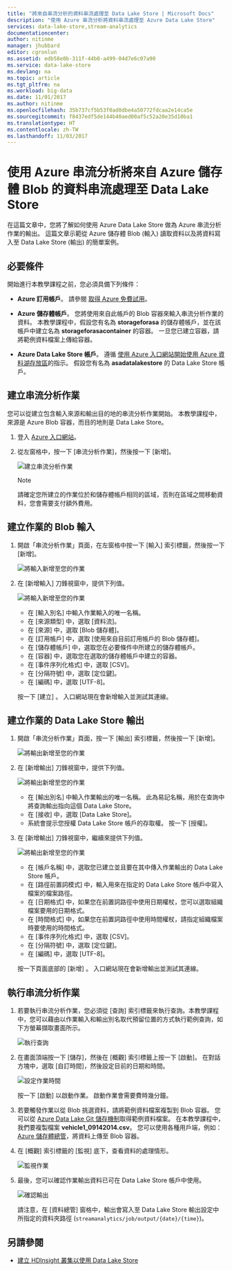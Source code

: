 ```yaml
---
title: "將來自串流分析的資料串流處理至 Data Lake Store | Microsoft Docs"
description: "使用 Azure 串流分析將資料串流處理至 Azure Data Lake Store"
services: data-lake-store,stream-analytics
documentationcenter: 
author: nitinme
manager: jhubbard
editor: cgronlun
ms.assetid: edb58e0b-311f-44b0-a499-04d7e6c07a90
ms.service: data-lake-store
ms.devlang: na
ms.topic: article
ms.tgt_pltfrm: na
ms.workload: big-data
ms.date: 11/01/2017
ms.author: nitinme
ms.openlocfilehash: 35b737cf5b53f0ad0dbe4a50772fdcaa2e14ca5e
ms.sourcegitcommit: f8437edf5de144b40aed00af5c52a20e35d10ba1
ms.translationtype: HT
ms.contentlocale: zh-TW
ms.lasthandoff: 11/03/2017
---
```

# <a name="stream-data-from-azure-storage-blob-into-data-lake-store-using-azure-stream-analytics"></a>使用 Azure 串流分析將來自 Azure 儲存體 Blob 的資料串流處理至 Data Lake Store
在這篇文章中，您將了解如何使用 Azure Data Lake Store 做為 Azure 串流分析作業的輸出。 這篇文章示範從 Azure 儲存體 Blob (輸入) 讀取資料以及將資料寫入至 Data Lake Store (輸出) 的簡單案例。

## <a name="prerequisites"></a>必要條件
開始進行本教學課程之前，您必須具備下列條件：

* **Azure 訂用帳戶**。 請參閱 [取得 Azure 免費試用](https://azure.microsoft.com/pricing/free-trial/)。

* **Azure 儲存體帳戶**。 您將使用來自此帳戶的 Blob 容器來輸入串流分析作業的資料。 本教學課程中，假設您有名為 **storageforasa** 的儲存體帳戶，並在該帳戶中建立名為 **storageforasacontainer** 的容器。 一旦您已建立容器，請將範例資料檔案上傳給容器。 
  
* **Azure Data Lake Store 帳戶**。 遵循 [使用 Azure 入口網站開始使用 Azure 資料湖存放區](data-lake-store-get-started-portal.md)的指示。 假設您有名為 **asadatalakestore** 的 Data Lake Store 帳戶。 

## <a name="create-a-stream-analytics-job"></a>建立串流分析作業
您可以從建立包含輸入來源和輸出目的地的串流分析作業開始。 本教學課程中，來源是 Azure Blob 容器，而目的地則是 Data Lake Store。

1. 登入 [Azure 入口網站](https://portal.azure.com)。

2. 從左窗格中，按一下 [串流分析作業]，然後按一下 [新增]。

    ![建立串流分析作業](./media/data-lake-store-stream-analytics/create.job.png "建立串流分析作業")

    > [!NOTE]
    > 請確定您所建立的作業位於和儲存體帳戶相同的區域，否則在區域之間移動資料，您會需要支付額外費用。
    >

## <a name="create-a-blob-input-for-the-job"></a>建立作業的 Blob 輸入

1. 開啟「串流分析作業」頁面，在左窗格中按一下 [輸入] 索引標籤，然後按一下 [新增]。

    ![將輸入新增至您的作業](./media/data-lake-store-stream-analytics/create.input.1.png "將輸入新增至您的作業")

2. 在 [新增輸入] 刀鋒視窗中，提供下列值。

    ![將輸入新增至您的作業](./media/data-lake-store-stream-analytics/create.input.2.png "將輸入新增至您的作業")

    * 在 [輸入別名] 中輸入作業輸入的唯一名稱。
    * 在 [來源類型] 中，選取 [資料流]。
    * 在 [來源] 中，選取 [Blob 儲存體]。
    * 在 [訂用帳戶] 中，選取 [使用來自目前訂用帳戶的 Blob 儲存體]。
    * 在 [儲存體帳戶] 中，選取您在必要條件中所建立的儲存體帳戶。 
    * 在 [容器] 中，選取您在選取的儲存體帳戶中建立的容器。
    * 在 [事件序列化格式] 中，選取 [CSV]。
    * 在 [分隔符號] 中，選取 [定位鍵]。
    * 在 [編碼] 中，選取 [UTF-8]。

    按一下 [建立] 。 入口網站現在會新增輸入並測試其連線。


## <a name="create-a-data-lake-store-output-for-the-job"></a>建立作業的 Data Lake Store 輸出

1. 開啟「串流分析作業」頁面，按一下 [輸出] 索引標籤，然後按一下 [新增]。

    ![將輸出新增至您的作業](./media/data-lake-store-stream-analytics/create.output.1.png "將輸出新增至您的作業")

2. 在 [新增輸出] 刀鋒視窗中，提供下列值。

    ![將輸出新增至您的作業](./media/data-lake-store-stream-analytics/create.output.2.png "將輸出新增至您的作業")

    * 在 [輸出別名] 中輸入作業輸出的唯一名稱。 此為易記名稱，用於在查詢中將查詢輸出指向這個 Data Lake Store。
    * 在 [接收] 中，選取 [Data Lake Store]。
    * 系統會提示您授權 Data Lake Store 帳戶的存取權。 按一下 [授權]。

3. 在 [新增輸出] 刀鋒視窗中，繼續來提供下列值。

    ![將輸出新增至您的作業](./media/data-lake-store-stream-analytics/create.output.3.png "將輸出新增至您的作業")

    * 在 [帳戶名稱] 中，選取您已建立並且要在其中傳入作業輸出的 Data Lake Store 帳戶。
    * 在 [路徑前置詞模式] 中，輸入用來在指定的 Data Lake Store 帳戶中寫入檔案的檔案路徑。
    * 在 [日期格式] 中，如果您在前置詞路徑中使用日期權杖，您可以選取組織檔案要用的日期格式。
    * 在 [時間格式] 中，如果您在前置詞路徑中使用時間權杖，請指定組織檔案時要使用的時間格式。
    * 在 [事件序列化格式] 中，選取 [CSV]。
    * 在 [分隔符號] 中，選取 [定位鍵]。
    * 在 [編碼] 中，選取 [UTF-8]。
    
    按一下頁面底部的 [新增] 。 入口網站現在會新增輸出並測試其連線。
    
## <a name="run-the-stream-analytics-job"></a>執行串流分析作業

1. 若要執行串流分析作業，您必須從 [查詢] 索引標籤來執行查詢。本教學課程中，您可以藉由以作業輸入和輸出別名取代預留位置的方式執行範例查詢，如下方螢幕擷取畫面所示。

    ![執行查詢](./media/data-lake-store-stream-analytics/run.query.png "執行查詢")

2. 在畫面頂端按一下 [儲存]，然後在 [概觀] 索引標籤上按一下 [啟動]。 在對話方塊中，選取 [自訂時間]，然後設定目前的日期和時間。

    ![設定作業時間](./media/data-lake-store-stream-analytics/run.query.2.png "設定作業時間")

    按一下 [啟動] 以啟動作業。 啟動作業會需要費時幾分鐘。

3. 若要觸發作業以從 Blob 挑選資料，請將範例資料檔案複製到 Blob 容器。 您可以從 [Azure Data Lake Git 儲存機制](https://github.com/Azure/usql/tree/master/Examples/Samples/Data/AmbulanceData/Drivers.txt)取得範例資料檔案。 在本教學課程中，我們要複製檔案 **vehicle1_09142014.csv**。 您可以使用各種用戶端，例如： [Azure 儲存體總管](http://storageexplorer.com/)，將資料上傳至 Blob 容器。

4. 在 [概觀] 索引標籤的 [監視] 底下，查看資料的處理情形。

    ![監視作業](./media/data-lake-store-stream-analytics/run.query.3.png "監視作業")

5. 最後，您可以確認作業輸出資料已可在 Data Lake Store 帳戶中使用。 

    ![確認輸出](./media/data-lake-store-stream-analytics/run.query.4.png "確認輸出")

    請注意，在 [資料總管] 窗格中，輸出會寫入至 Data Lake Store 輸出設定中所指定的資料夾路徑 (`streamanalytics/job/output/{date}/{time}`)。  

## <a name="see-also"></a>另請參閱
* [建立 HDInsight 叢集以使用 Data Lake Store](data-lake-store-hdinsight-hadoop-use-portal.md)
